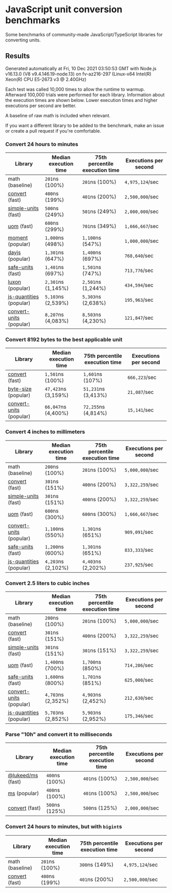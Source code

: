 # JavaScript unit conversion benchmarks

Some benchmarks of community-made JavaScript/TypeScript libraries for converting units.

## Results

<!-- beginblock(results) -->

Generated automatically at Fri, 10 Dec 2021 03:50:53 GMT with Node.js v16.13.0 (V8 v9.4.146.19-node.13) on fv-az216-297 (Linux-x64 Intel(R) Xeon(R) CPU E5-2673 v3 @ 2.40GHz)

Each test was called 10,000 times to allow the runtime to warmup.
Afterward 100,000 trials were performed for each library.
Information about the execution times are shown below.
Lower execution times and higher executions per second are better.

A baseline of raw math is included when relevant.

If you want a different library to be added to the benchmark, make an issue or create a pull request if you're comfortable.

### Convert 24 hours to minutes

| Library                                                            | Median execution time | 75th percentile execution time | Executions per second |
| ------------------------------------------------------------------ | --------------------- | ------------------------------ | --------------------- |
| math (baseline)                                                    | `201`ns (100%)        | `201`ns (100%)                 | `4,975,124`/sec       |
| [convert](https://npmjs.com/package/convert) (fast)                | `400`ns (199%)        | `401`ns (200%)                 | `2,500,000`/sec       |
| [simple-units](https://npmjs.com/package/simple-units) (fast)      | `500`ns (249%)        | `501`ns (249%)                 | `2,000,000`/sec       |
| [uom](https://npmjs.com/package/uom) (fast)                        | `600`ns (299%)        | `701`ns (349%)                 | `1,666,667`/sec       |
| [moment](https://npmjs.com/package/moment) (popular)               | `1,000`ns (498%)      | `1,100`ns (547%)               | `1,000,000`/sec       |
| [dayjs](https://npmjs.com/package/dayjs) (popular)                 | `1,301`ns (647%)      | `1,400`ns (697%)               | `768,640`/sec         |
| [safe-units](https://npmjs.com/package/safe-units) (fast)          | `1,401`ns (697%)      | `1,501`ns (747%)               | `713,776`/sec         |
| [luxon](https://npmjs.com/package/luxon) (popular)                 | `2,301`ns (1,145%)    | `2,501`ns (1,244%)             | `434,594`/sec         |
| [js-quantities](https://npmjs.com/package/js-quantities) (popular) | `5,103`ns (2,539%)    | `5,303`ns (2,638%)             | `195,963`/sec         |
| [convert-units](https://npmjs.com/package/convert-units) (popular) | `8,207`ns (4,083%)    | `8,503`ns (4,230%)             | `121,847`/sec         |

### Convert 8192 bytes to the best applicable unit

| Library                                                            | Median execution time | 75th percentile execution time | Executions per second |
| ------------------------------------------------------------------ | --------------------- | ------------------------------ | --------------------- |
| [convert](https://npmjs.com/package/convert) (fast)                | `1,501`ns (100%)      | `1,601`ns (107%)               | `666,223`/sec         |
| [byte-size](https://npmjs.com/package/byte-size) (popular)         | `47,423`ns (3,159%)   | `51,231`ns (3,413%)            | `21,087`/sec          |
| [convert-units](https://npmjs.com/package/convert-units) (popular) | `66,047`ns (4,400%)   | `72,255`ns (4,814%)            | `15,141`/sec          |

### Convert 4 inches to millimeters

| Library                                                            | Median execution time | 75th percentile execution time | Executions per second |
| ------------------------------------------------------------------ | --------------------- | ------------------------------ | --------------------- |
| math (baseline)                                                    | `200`ns (100%)        | `201`ns (100%)                 | `5,000,000`/sec       |
| [convert](https://npmjs.com/package/convert) (fast)                | `301`ns (151%)        | `400`ns (200%)                 | `3,322,259`/sec       |
| [simple-units](https://npmjs.com/package/simple-units) (fast)      | `301`ns (151%)        | `400`ns (200%)                 | `3,322,259`/sec       |
| [uom](https://npmjs.com/package/uom) (fast)                        | `600`ns (300%)        | `600`ns (300%)                 | `1,666,667`/sec       |
| [convert-units](https://npmjs.com/package/convert-units) (popular) | `1,100`ns (550%)      | `1,301`ns (651%)               | `909,091`/sec         |
| [safe-units](https://npmjs.com/package/safe-units) (fast)          | `1,200`ns (600%)      | `1,301`ns (651%)               | `833,333`/sec         |
| [js-quantities](https://npmjs.com/package/js-quantities) (popular) | `4,203`ns (2,102%)    | `4,403`ns (2,202%)             | `237,925`/sec         |

### Convert 2.5 liters to cubic inches

| Library                                                            | Median execution time | 75th percentile execution time | Executions per second |
| ------------------------------------------------------------------ | --------------------- | ------------------------------ | --------------------- |
| math (baseline)                                                    | `200`ns (100%)        | `201`ns (100%)                 | `5,000,000`/sec       |
| [convert](https://npmjs.com/package/convert) (fast)                | `301`ns (151%)        | `400`ns (200%)                 | `3,322,259`/sec       |
| [simple-units](https://npmjs.com/package/simple-units) (fast)      | `301`ns (151%)        | `301`ns (151%)                 | `3,322,259`/sec       |
| [uom](https://npmjs.com/package/uom) (fast)                        | `1,400`ns (700%)      | `1,700`ns (850%)               | `714,286`/sec         |
| [safe-units](https://npmjs.com/package/safe-units) (fast)          | `1,600`ns (800%)      | `1,701`ns (851%)               | `625,000`/sec         |
| [convert-units](https://npmjs.com/package/convert-units) (popular) | `4,703`ns (2,352%)    | `4,903`ns (2,452%)             | `212,630`/sec         |
| [js-quantities](https://npmjs.com/package/js-quantities) (popular) | `5,703`ns (2,852%)    | `5,903`ns (2,952%)             | `175,346`/sec         |

### Parse "10h" and convert it to milliseconds

| Library                                                   | Median execution time | 75th percentile execution time | Executions per second |
| --------------------------------------------------------- | --------------------- | ------------------------------ | --------------------- |
| [@lukeed/ms](https://npmjs.com/package/@lukeed/ms) (fast) | `400`ns (100%)        | `401`ns (100%)                 | `2,500,000`/sec       |
| [ms](https://npmjs.com/package/ms) (popular)              | `400`ns (100%)        | `401`ns (100%)                 | `2,500,000`/sec       |
| [convert](https://npmjs.com/package/convert) (fast)       | `500`ns (125%)        | `500`ns (125%)                 | `2,000,000`/sec       |

### Convert 24 hours to minutes, but with `bigint`s

| Library                                             | Median execution time | 75th percentile execution time | Executions per second |
| --------------------------------------------------- | --------------------- | ------------------------------ | --------------------- |
| math (baseline)                                     | `201`ns (100%)        | `300`ns (149%)                 | `4,975,124`/sec       |
| [convert](https://npmjs.com/package/convert) (fast) | `400`ns (199%)        | `401`ns (200%)                 | `2,500,000`/sec       |

<!-- endblock(results) -->
